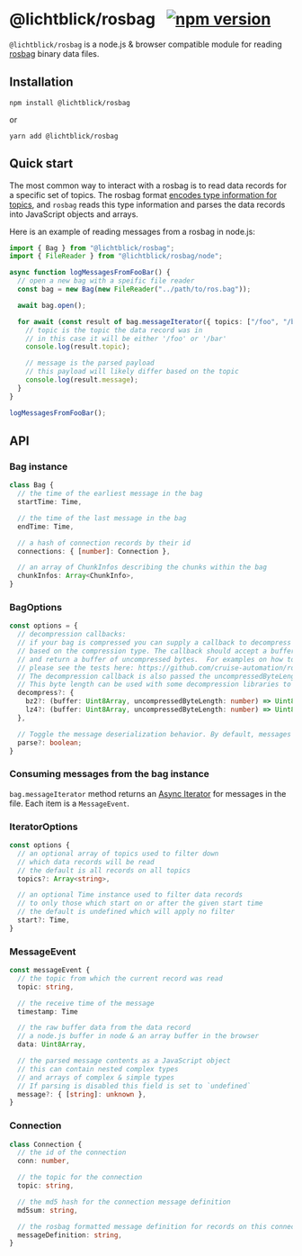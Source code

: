 # @lichtblick/rosbag &nbsp; [![npm version](https://img.shields.io/npm/v/@lichtblick/rosbag.svg?style=flat)](https://www.npmjs.com/package/@lichtblick/rosbag)

`@lichtblick/rosbag` is a node.js & browser compatible module for reading [rosbag](http://wiki.ros.org/rosbag) binary data files.

## Installation

```
npm install @lichtblick/rosbag
```

or

```
yarn add @lichtblick/rosbag
```

## Quick start

The most common way to interact with a rosbag is to read data records for a specific set of topics. The rosbag format [encodes type information for topics](http://wiki.ros.org/msg), and `rosbag` reads this type information and parses the data records into JavaScript objects and arrays.

Here is an example of reading messages from a rosbag in node.js:

```typescript
import { Bag } from "@lichtblick/rosbag";
import { FileReader } from "@lichtblick/rosbag/node";

async function logMessagesFromFooBar() {
  // open a new bag with a speific file reader
  const bag = new Bag(new FileReader("../path/to/ros.bag"));

  await bag.open();

  for await (const result of bag.messageIterator({ topics: ["/foo", "/bar"] })) {
    // topic is the topic the data record was in
    // in this case it will be either '/foo' or '/bar'
    console.log(result.topic);

    // message is the parsed payload
    // this payload will likely differ based on the topic
    console.log(result.message);
  }
}

logMessagesFromFooBar();
```

## API

### Bag instance

```typescript
class Bag {
  // the time of the earliest message in the bag
  startTime: Time,

  // the time of the last message in the bag
  endTime: Time,

  // a hash of connection records by their id
  connections: { [number]: Connection },

  // an array of ChunkInfos describing the chunks within the bag
  chunkInfos: Array<ChunkInfo>,
}
```

### BagOptions

```typescript
const options = {
  // decompression callbacks:
  // if your bag is compressed you can supply a callback to decompress it
  // based on the compression type. The callback should accept a buffer of compressed bytes
  // and return a buffer of uncompressed bytes.  For examples on how to decompress lz4 and bz2 compressed bags
  // please see the tests here: https://github.com/cruise-automation/rosbag.js/blob/545529344c8c2a0b3a3126646d065043c2d67d84/src/bag.test.js#L167-L192
  // The decompression callback is also passed the uncompressedByteLength which is stored in the bag.
  // This byte length can be used with some decompression libraries to increase decompression efficiency.
  decompress?: {
    bz2?: (buffer: Uint8Array, uncompressedByteLength: number) => Uint8Array,
    lz4?: (buffer: Uint8Array, uncompressedByteLength: number) => Uint8Array,
  },

  // Toggle the message deserialization behavior. By default, messages are deserialized into javascript objects. You can override this behavior by setting this to `false`.
  parse?: boolean;
}
```

### Consuming messages from the bag instance

`bag.messageIterator` method returns an [Async Iterator](https://developer.mozilla.org/en-US/docs/Web/JavaScript/Reference/Global_Objects/Symbol/asyncIterator) for messages in the file. Each item is a `MessageEvent`.

### IteratorOptions

```typescript
const options {
  // an optional array of topics used to filter down
  // which data records will be read
  // the default is all records on all topics
  topics?: Array<string>,

  // an optional Time instance used to filter data records
  // to only those which start on or after the given start time
  // the default is undefined which will apply no filter
  start?: Time,
}
```

### MessageEvent

```typescript
const messageEvent {
  // the topic from which the current record was read
  topic: string,

  // the receive time of the message
  timestamp: Time

  // the raw buffer data from the data record
  // a node.js buffer in node & an array buffer in the browser
  data: Uint8Array,

  // the parsed message contents as a JavaScript object
  // this can contain nested complex types
  // and arrays of complex & simple types
  // If parsing is disabled this field is set to `undefined`
  message?: { [string]: unknown },
}
```

### Connection

```typescript
class Connection {
  // the id of the connection
  conn: number,

  // the topic for the connection
  topic: string,

  // the md5 hash for the connection message definition
  md5sum: string,

  // the rosbag formatted message definition for records on this connection's topic
  messageDefinition: string,
}
```
